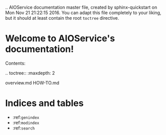 .. AIOService documentation master file, created by
   sphinx-quickstart on Mon Nov 21 21:22:15 2016.
   You can adapt this file completely to your liking, but it should at least
   contain the root `toctree` directive.

Welcome to AIOService's documentation!
======================================

Contents:

.. toctree::
   :maxdepth: 2

   overview.md
   HOW-TO.md



Indices and tables
==================

* :ref:`genindex`
* :ref:`modindex`
* :ref:`search`


